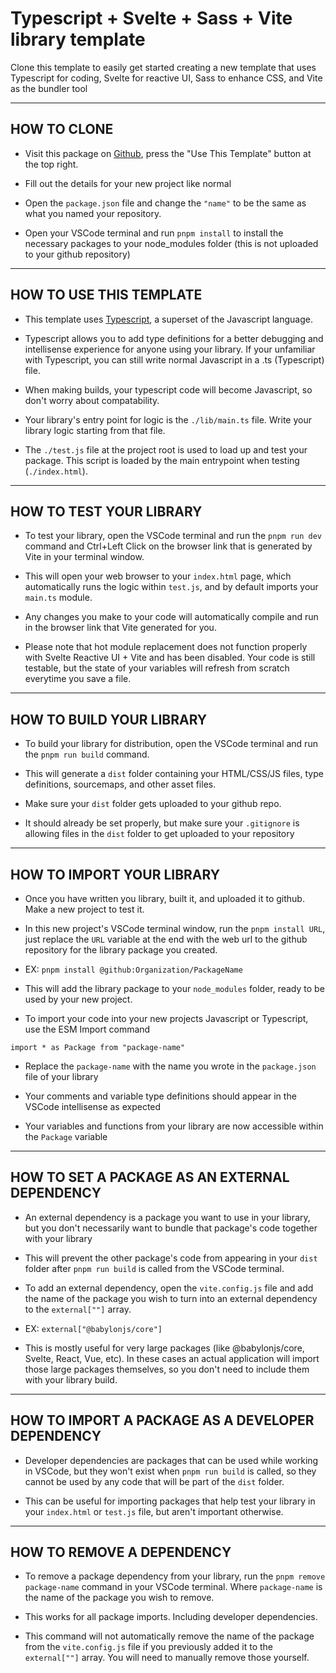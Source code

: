 # Typescript + Svelte + Sass + Vite library template
Clone this template to easily get started creating a new template that uses Typescript for coding, Svelte for reactive UI, Sass to enhance CSS, and Vite as the bundler tool

---------------------------
HOW TO CLONE
---------------------------
- Visit this package on [Github](https://github.com/GambitGamesLLC/front-end-web-template), press the "Use This Template" button at the top right.

- Fill out the details for your new project like normal

- Open the ```package.json``` file and change the ```"name"``` to be the same as what you named your repository.

- Open your VSCode terminal and run ```pnpm install``` to install the necessary packages to your node_modules folder (this is not uploaded to your github repository)

---------------------------
HOW TO USE THIS TEMPLATE
---------------------------
- This template uses [Typescript](https://www.typescriptlang.org/docs/), a superset of the Javascript language.

- Typescript allows you to add type definitions for a better debugging and intellisense experience for anyone using your library. If your unfamiliar with Typescript, you can still write normal Javascript in a .ts (Typescript) file. 

- When making builds, your typescript code will become Javascript, so don't worry about compatability.

- Your library's entry point for logic is the ```./lib/main.ts``` file. Write your library logic starting from that file.

- The ```./test.js``` file at the project root is used to load up and test your package. This script is loaded by the main entrypoint when testing (```./index.html```).

---------------------------
HOW TO TEST YOUR LIBRARY
---------------------------
- To test your library, open the VSCode terminal and run the ```pnpm run dev``` command and Ctrl+Left Click on the browser link that is generated by Vite in your terminal window. 

- This will open your web browser to your ```index.html``` page, which automatically runs the logic within ```test.js```, and by default imports your ```main.ts``` module.

- Any changes you make to your code will automatically compile and run in the browser link that Vite generated for you.

- Please note that hot module replacement does not function properly with Svelte Reactive UI + Vite and has been disabled. Your code is still testable, but the state of your variables will refresh from scratch everytime you save a file.

---------------------------
HOW TO BUILD YOUR LIBRARY
---------------------------
- To build your library for distribution, open the VSCode terminal and run the ```pnpm run build``` command. 

- This will generate a ```dist``` folder containing your HTML/CSS/JS files, type definitions, sourcemaps, and other asset files.

- Make sure your ```dist``` folder gets uploaded to your github repo.

- It should already be set properly, but make sure your ```.gitignore``` is allowing files in the ```dist``` folder to get uploaded to your repository

----------------------------
HOW TO IMPORT YOUR LIBRARY
----------------------------
- Once you have written you library, built it, and uploaded it to github. Make a new project to test it.

- In this new project's VSCode terminal window, run the ```pnpm install URL```, just replace the ```URL``` variable at the end with the web url to the github repository for the library package you created.

- EX: ```pnpm install @github:Organization/PackageName```

- This will add the library package to your ```node_modules``` folder, ready to be used by your new project. 

- To import your code into your new projects Javascript or Typescript, use the ESM Import command

```import * as Package from "package-name"```

- Replace the ```package-name``` with the name you wrote in the ```package.json``` file of your library

- Your comments and variable type definitions should appear in the VSCode intellisense as expected

- Your variables and functions from your library are now accessible within the ```Package``` variable

-----------------------------------------------------
HOW TO SET A PACKAGE AS AN EXTERNAL DEPENDENCY
-----------------------------------------------------
- An external dependency is a package you want to use in your library, but you don't necessarily want to bundle that package's code together with your library

- This will prevent the other package's code from appearing in your ```dist``` folder after ```pnpm run build``` is called from the VSCode terminal.

- To add an external dependency, open the ```vite.config.js``` file and add the name of the package you wish to turn into an external dependency to the ```external[""]``` array.

- EX: ```external["@babylonjs/core"]```

- This is mostly useful for very large packages (like @babylonjs/core, Svelte, React, Vue, etc). In these cases an actual application will import those large packages themselves, so you don't need to include them with your library build.

-----------------------------------------------------
HOW TO IMPORT A PACKAGE AS A DEVELOPER DEPENDENCY
-----------------------------------------------------
- Developer dependencies are packages that can be used while working in VSCode, but they won't exist when ```pnpm run build``` is called, so they cannot be used by any code that will be part of the ```dist``` folder.

- This can be useful for importing packages that help test your library in your ```index.html``` or ```test.js``` file, but aren't important otherwise.

-----------------------------------------------------
HOW TO REMOVE A DEPENDENCY
-----------------------------------------------------
- To remove a package dependency from your library, run the ```pnpm remove package-name``` command in your VSCode terminal. Where ```package-name``` is the name of the package you wish to remove.

- This works for all package imports. Including developer dependencies.

- This command will not automatically remove the name of the package from the ```vite.config.js``` file if you previously added it to the ```external[""]``` array. You will need to manually remove those yourself.
